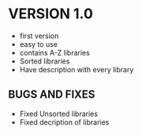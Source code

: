 # VERSION 1.0

* first version
* easy to use
* contains A-Z libraries
* Sorted libraries
* Have description with every library

## BUGS AND FIXES

* Fixed Unsorted libraries
* Fixed decription of libraries